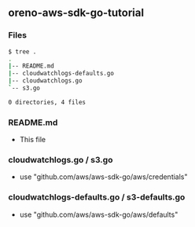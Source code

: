 ## oreno-aws-sdk-go-tutorial

### Files

```sh
$ tree .
.
|-- README.md
|-- cloudwatchlogs-defaults.go
|-- cloudwatchlogs.go
`-- s3.go

0 directories, 4 files
```

### README.md

- This file

### cloudwatchlogs.go / s3.go

- use "github.com/aws/aws-sdk-go/aws/credentials"

### cloudwatchlogs-defaults.go / s3-defaults.go

- use "github.com/aws/aws-sdk-go/aws/defaults"

